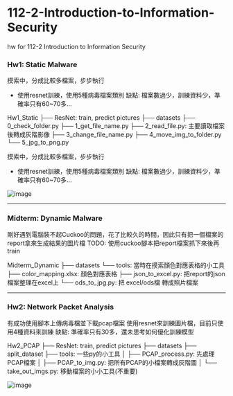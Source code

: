 # 112-2-Introduction-to-Information-Security
hw for 112-2 Introduction to Information Security

### Hw1: Static Malware
摸索中，分成比較多檔案，步步執行
- 使用resnet訓練，使用5種病毒檔案類別
缺點: 檔案數過少，訓練資料少，準確率只有60~70多...

Hw1_Static
├── ResNet: train, predict pictures
├── datasets
├── 0_check_folder.py
├── 1_get_file_name.py
├── 2_read_file.py: 主要讀取檔案後轉成灰階影像
├── 3_change_file_name.py
├── 4_move_img_to_folder.py
└── 5_jpg_to_png.py

摸索中，分成比較多檔案，步步執行
- 使用resnet訓練，使用5種病毒檔案類別
缺點: 檔案數過少，訓練資料少，準確率只有60~70多...


![image](https://github.com/littlecutefish/112-2-Introduction-to-Information-Security/assets/90677074/6ee8d081-bc37-47f9-ae07-5f34c0c02c7f)

---
### Midterm: Dynamic Malware
剛好遇到電腦裝不起Cuckoo的問題，花了比較久的時間，因此只有把一個檔案的report拿來生成結果的圖片檔
TODO: 使用cuckoo腳本把report檔案抓下來後再train

Midterm_Dynamic
├── datasets
└── tools: 當時在摸索顏色對應表格的小工具
    ├── color_mapping.xlsx: 顏色對應表格
    ├── json_to_excel.py: 把report的json檔案整理在excel上
    └── ods_to_jpg.py: 把 excel/ods檔 轉成照片檔案

---
### Hw2: Network Packet Analysis
有成功使用腳本上傳病毒檔並下載pcap檔案
使用resnet來訓練圖片檔，目前只使用4種資料來訓練
缺點: 準確率只有30多，還未思考如何優化訓練模型

Hw2_PCAP
├── ResNet: train, predict pictures
├── datasets
├── split_dataset
├── tools: 一些py的小工具
│   ├── PCAP_process.py: 先處理PCAP檔案
│   ├── PCAP_to_img.py: 把所有PCAP的小檔案轉成灰階圖
│   └── take_out_imgs.py: 移動檔案的小小工具(不重要)

![image](https://github.com/littlecutefish/112-2-Introduction-to-Information-Security/assets/90677074/64d44dd8-7d87-4327-b5d9-d889c295f346)

